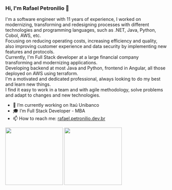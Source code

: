 ### Hi, I'm Rafael Petronilio 👋

I&#39;m a software engineer with 11 years of experience, I worked on modernizing, transforming and redesigning processes with different
technologies and programming languages, such as .NET, Java, Python, Cobol, AWS, etc.   
Focusing on reducing operating costs, increasing efficiency and quality, also improving customer experience and data security by implementing new features and protocols.   
Currently, I&#39;m Full Stack developer at a large financial company transforming and modernizing applications.   
Developing backend at most Java and Python, frontend in Angular, all those deployed on AWS using terraform.   
I&#39;m a motivated and dedicated professional, always looking to do my best and learn new things.   
I find it easy to work in a team and with agile methodology, solve problems and adapt to changes and new technologies.

- 💼 I’m currently working on Itaú Unibanco
- 🎓 I’m Full Stack Developer - MBA
- 📫 How to reach me: [rafael.petronilio.dev.br](https://rafael.petronilio.dev.br)

<div>
  <img height="180em" src="https://github-readme-stats.vercel.app/api?username=rafaelptr&show_icons=true&theme=algolia&include_all_commits=true&count_private=true"/>
  <img height="180em" src="https://github-readme-stats.vercel.app/api/top-langs/?username=rafaelptr&layout=compact&langs_count=6&theme=algolia"/>
</div>
